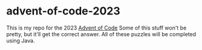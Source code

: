 # advent-of-code-2023
This is my repo for the 2023 [Advent of Code](https://adventofcode.com)
Some of this stuff won't be pretty, but it'll get the correct answer.
All of these puzzles will be completed using Java.
